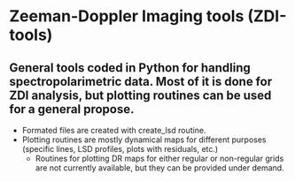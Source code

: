 # Zeeman-Doppler Imaging tools (ZDI-tools)
## General tools coded in Python for handling spectropolarimetric data. Most of it is done for ZDI analysis, but plotting routines can be used for a general propose.

- Formated files are created with create_lsd routine. 
- Plotting routines are mostly dynamical maps for different purposes (specific lines, LSD profiles, plots with residuals, etc.)
  - Routines for plotting DR maps for either regular or non-regular grids are not currently available, but they can be provided under demand.

